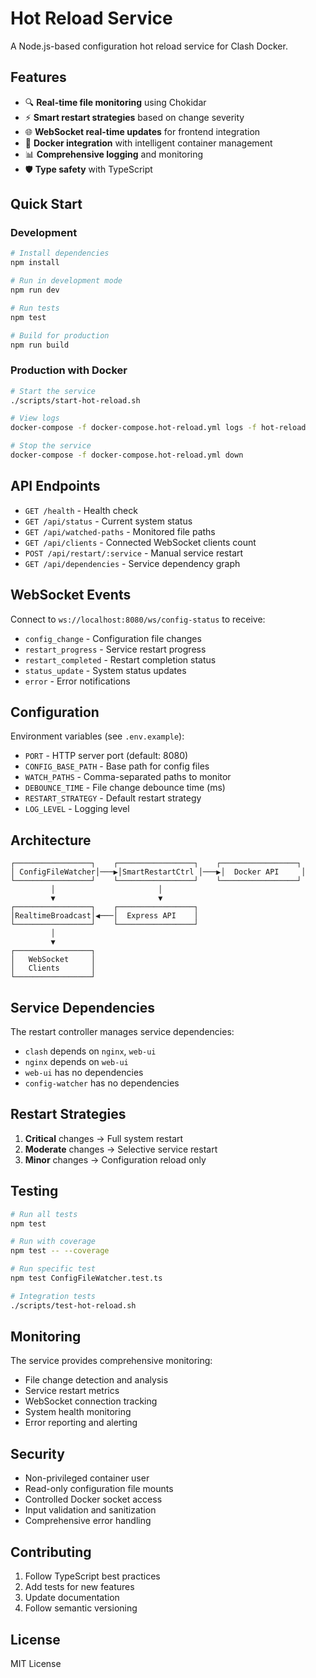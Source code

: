 # Hot Reload Service

A Node.js-based configuration hot reload service for Clash Docker.

## Features

- 🔍 **Real-time file monitoring** using Chokidar
- ⚡ **Smart restart strategies** based on change severity
- 🌐 **WebSocket real-time updates** for frontend integration
- 🐳 **Docker integration** with intelligent container management
- 📊 **Comprehensive logging** and monitoring
- 🛡️ **Type safety** with TypeScript

## Quick Start

### Development

```bash
# Install dependencies
npm install

# Run in development mode
npm run dev

# Run tests
npm test

# Build for production
npm run build
```

### Production with Docker

```bash
# Start the service
./scripts/start-hot-reload.sh

# View logs
docker-compose -f docker-compose.hot-reload.yml logs -f hot-reload

# Stop the service
docker-compose -f docker-compose.hot-reload.yml down
```

## API Endpoints

- `GET /health` - Health check
- `GET /api/status` - Current system status
- `GET /api/watched-paths` - Monitored file paths
- `GET /api/clients` - Connected WebSocket clients count
- `POST /api/restart/:service` - Manual service restart
- `GET /api/dependencies` - Service dependency graph

## WebSocket Events

Connect to `ws://localhost:8080/ws/config-status` to receive:

- `config_change` - Configuration file changes
- `restart_progress` - Service restart progress
- `restart_completed` - Restart completion status
- `status_update` - System status updates
- `error` - Error notifications

## Configuration

Environment variables (see `.env.example`):

- `PORT` - HTTP server port (default: 8080)
- `CONFIG_BASE_PATH` - Base path for config files
- `WATCH_PATHS` - Comma-separated paths to monitor
- `DEBOUNCE_TIME` - File change debounce time (ms)
- `RESTART_STRATEGY` - Default restart strategy
- `LOG_LEVEL` - Logging level

## Architecture

```
┌─────────────────┐    ┌─────────────────┐    ┌─────────────────┐
│ ConfigFileWatcher│───▶│SmartRestartCtrl │───▶│  Docker API     │
└─────────────────┘    └─────────────────┘    └─────────────────┘
         │                       │                       
         ▼                       ▼                       
┌─────────────────┐    ┌─────────────────┐              
│RealtimeBroadcast│◀───│  Express API    │              
└─────────────────┘    └─────────────────┘              
         │                                               
         ▼                                               
┌─────────────────┐                                     
│   WebSocket     │                                     
│   Clients       │                                     
└─────────────────┘                                     
```

## Service Dependencies

The restart controller manages service dependencies:

- `clash` depends on `nginx`, `web-ui`
- `nginx` depends on `web-ui`
- `web-ui` has no dependencies
- `config-watcher` has no dependencies

## Restart Strategies

1. **Critical** changes → Full system restart
2. **Moderate** changes → Selective service restart
3. **Minor** changes → Configuration reload only

## Testing

```bash
# Run all tests
npm test

# Run with coverage
npm test -- --coverage

# Run specific test
npm test ConfigFileWatcher.test.ts

# Integration tests
./scripts/test-hot-reload.sh
```

## Monitoring

The service provides comprehensive monitoring:

- File change detection and analysis
- Service restart metrics
- WebSocket connection tracking
- System health monitoring
- Error reporting and alerting

## Security

- Non-privileged container user
- Read-only configuration file mounts
- Controlled Docker socket access
- Input validation and sanitization
- Comprehensive error handling

## Contributing

1. Follow TypeScript best practices
2. Add tests for new features
3. Update documentation
4. Follow semantic versioning

## License

MIT License